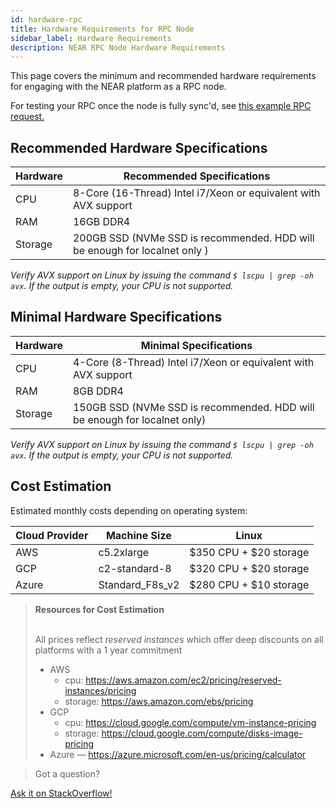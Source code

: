```yaml
---
id: hardware-rpc
title: Hardware Requirements for RPC Node
sidebar_label: Hardware Requirements
description: NEAR RPC Node Hardware Requirements
---
```


This page covers the minimum and recommended hardware requirements for engaging with the NEAR platform as a RPC node.

For testing your RPC once the node is fully sync'd, see [this example RPC request.](https://docs.near.org/docs/api/rpc#node-status)

## Recommended Hardware Specifications

| Hardware       |  Recommended Specifications                                               |
| -------------- | -----------------------------------------------------------------------   |
| CPU            | 8-Core (16-Thread) Intel i7/Xeon or equivalent with AVX support            |
| RAM            | 16GB DDR4                                                                 |
| Storage        | 200GB SSD (NVMe SSD is recommended. HDD will be enough for localnet only )|

_Verify AVX support on Linux by issuing the command ```$ lscpu | grep -oh  avx```. If the output is empty, your CPU is not supported._


## Minimal Hardware Specifications

| Hardware       |  Minimal Specifications                                                    |
| -------------- | -------------------------------------------------------------------------- |
| CPU            | 4-Core (8-Thread) Intel i7/Xeon or equivalent with AVX support             |
| RAM            | 8GB DDR4                                                                   |
| Storage        | 150GB SSD (NVMe SSD is recommended. HDD will be enough for localnet only)  |

_Verify AVX support on Linux by issuing the command ```$ lscpu | grep -oh  avx```. If the output is empty, your CPU is not supported._

## Cost Estimation

Estimated monthly costs depending on operating system:

| Cloud Provider | Machine Size    | Linux                  |
| -------------- | --------------- | ---------------------- |
| AWS            | c5.2xlarge      | $350 CPU + $20 storage |
| GCP            | c2-standard-8   | $320 CPU + $20 storage |
| Azure          | Standard_F8s_v2 | $280 CPU + $10 storage |

<blockquote class="info">
<strong>Resources for Cost Estimation</strong><br /><br />

All prices reflect *reserved instances* which offer deep discounts on all platforms with a 1 year commitment

- AWS
  - cpu: https://aws.amazon.com/ec2/pricing/reserved-instances/pricing
  - storage: https://aws.amazon.com/ebs/pricing
- GCP
  - cpu: https://cloud.google.com/compute/vm-instance-pricing
  - storage: https://cloud.google.com/compute/disks-image-pricing
- Azure — https://azure.microsoft.com/en-us/pricing/calculator

</blockquote>

>Got a question?
<a href="https://stackoverflow.com/questions/tagged/nearprotocol">
  <h8>Ask it on StackOverflow!</h8></a>
